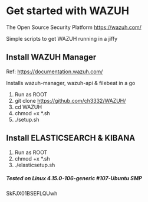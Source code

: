# Get started with WAZUH 
The Open Source Security Platform https://wazuh.com/

Simple scripts to get WAZUH running in a jiffy

## Install WAZUH Manager

Ref: https://documentation.wazuh.com/

Installs wazuh-manager, wazuh-api & filebeat in a go

1. Run as ROOT
2. git clone https://github.com/ch3332/WAZUH/
3. cd WAZUH
4. chmod  +x  *.sh
5. ./setup.sh 

## Install ELASTICSEARCH & KIBANA


1. Run as ROOT
2. chmod  +x  *.sh
3. ./elasticsetup.sh




##### Tested on Linux 4.15.0-106-generic #107-Ubuntu SMP 
SkFJX01BSEFLQUwh
